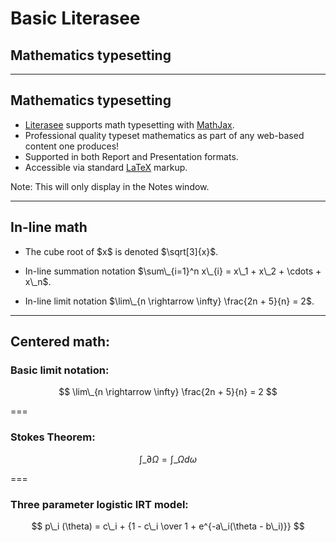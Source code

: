 <link rel="stylesheet" href="https://raw.githubusercontent.com/hakimel/reveal.js/master/css/theme/white.css" id="theme">

# Basic Literasee
## Mathematics typesetting

---

## Mathematics typesetting

- [Literasee](http://literasee.io) supports math typesetting with [MathJax](https://www.mathjax.org/).
- Professional quality typeset mathematics as part of any web-based content one produces!
- Supported in both Report and Presentation formats.
- Accessible via standard [LaTeX](https://www.latex-project.org/) markup.

Note:
This will only display in the Notes window.

---

## In-line math

- <p class="fragment">The cube root of $x$ is denoted $\sqrt[3]{x}$.</p>
- <p class="fragment">In-line summation notation $\sum\_{i=1}^n x\_{i} = x\_1 + x\_2 + \cdots + x\_n$.</p>
- <p class="fragment">In-line limit notation $\lim\_{n \rightarrow \infty} \frac{2n + 5}{n} = 2$.</p>

---

## Centered math:

### Basic limit notation:

$$
\lim\_{n \rightarrow \infty} \frac{2n + 5}{n} = 2
$$

===

### Stokes Theorem:

$$
\int\_{\partial \Omega} = \int\_\Omega d\omega
$$

===

### Three parameter logistic IRT model:

$$
p\_i (\theta) = c\_i + {1 - c\_i \over 1 + e^{-a\_i(\theta - b\_i)}}
$$
